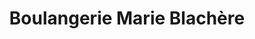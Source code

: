 ---
title: "Boulangerie Marie Blachère"
url: /morestel/boulangerie-marie-blachere/
shop: boulangerie
---